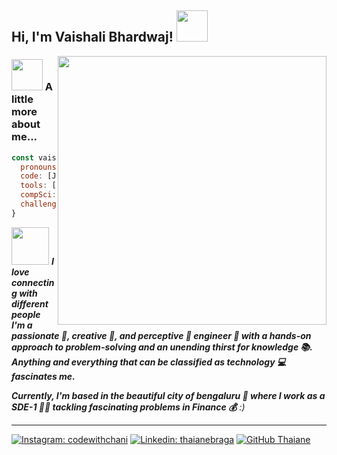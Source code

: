 <h2> Hi, I'm Vaishali Bhardwaj! <img src="https://media.giphy.com/media/mGcNjsfWAjY5AEZNw6/giphy.gif" width="50"></h2>
<img align='right' src="https://d2r55xnwy6nx47.cloudfront.net/uploads/2023/10/TinyStories-byAdamNickel-Lede-scaled.webp" width="430">

### <img src="https://media.giphy.com/media/VgCDAzcKvsR6OM0uWg/giphy.gif" width="50"> A little more about me...  
```javascript
const vaishali = {
  pronouns: "she" | "her",
  code: [Javascript, NodeJs, Python],
  tools: [Node, MongoDb, Elasticsearch, Docker, Express, Fastify],
  compSci: ["microservices", "data structures", "algorithms", "operating systems"],
  challenge: "I am doing the #75DaysOfCode challenge focused on DSA"
}
```

<img src="https://media.giphy.com/media/LnQjpWaON8nhr21vNW/giphy.gif" width="60"> <em><b>I love connecting with different people </b><b>I'm a passionate 🥇, creative 🎨, and perceptive 🔭 engineer 🔧 with a hands-on approach to problem-solving and an unending thirst for knowledge 📚. Anything and everything that can be classified as technology 💻 fascinates me.

Currently, I'm based in the beautiful city of bengaluru 🌉 where I work as a SDE-1 🧑‍🔬 tackling fascinating problems in Finance 💰</b> :)</em>

---

[![Instagram: codewithchani](https://img.shields.io/badge/Instagram-E4405F?style=for-the-badge&logo=instagram&logoColor=white)](https://www.instagram.com/codewithchani/)
[![Linkedin: thaianebraga](https://img.shields.io/badge/LinkedIn-0077B5?style=for-the-badge&logo=linkedin&logoColor=white)](https://www.linkedin.com/in/vaishali-bhardwaj-elohim/)
[![GitHub Thaiane](	https://img.shields.io/badge/GitHub-100000?style=for-the-badge&logo=github&logoColor=white)](https://github.com/vaishalibhardwaj)
